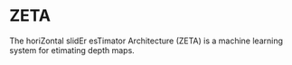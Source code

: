 ZETA
====

The horiZontal slidEr esTimator Architecture (ZETA) is a machine learning system for etimating depth maps.
